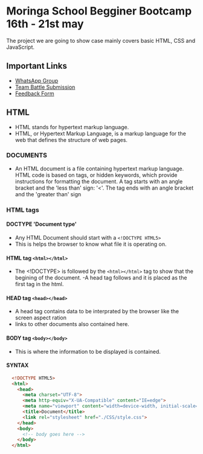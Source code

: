 # Moringa School Begginer Bootcamp 16th - 21st may

The project we are going to show case mainly covers basic HTML, CSS and JavaScript.

## Important Links

- [WhatsApp Group](https://bit.ly/moringa-bootcamp)
- [Team Battle Submission](https://forms.gle/T2M69gu2oPLM35c29)
- [Feedback Form](bit.ly/3kGbCYE)

## HTML

- HTML stands for hypertext markup language.
- HTML, or Hypertext Markup Language, is a markup language for the web that defines the structure of web pages.

### DOCUMENTS

- An HTML document is a file containing hypertext markup language. HTML code is based on tags, or hidden keywords, which provide  instructions for formatting the document. A tag starts with an angle bracket and the 'less than' sign: '<'. The tag ends with an angle  bracket and the 'greater than' sign

### HTML tags

#### DOCTYPE 'Document type'

- Any HTML Document should start with a `<!DOCTYPE HTML5>`
- This is helps the browser to know what file it is operating on.

#### HTML tag `<html></html>`

- The <!DOCTYPE> is followed by the `<html></html>` tag to show that the begining of the document.
-A head tag follows and it is placed as the first tag in the html.

#### HEAD tag `<head></head>`

- A head tag contains data to be interprated by the browser like the screen aspect ration
- links to other documents also contained here.

#### BODY tag  `<body></body>`

- This is where the information to be displayed is contained.

#### SYNTAX

```html
  <!DOCTYPE HTML5>
  <html>
    <head>
      <meta charset="UTF-8">
      <meta http-equiv="X-UA-Compatible" content="IE=edge">
      <meta name="viewport" content="width=device-width, initial-scale=1.0">
      <title>Document</title>
      <link rel="stylesheet" href="./CSS/style.css">
    </head>
    <body>
      <!-- body goes here -->
    </body>
  </html>
```
